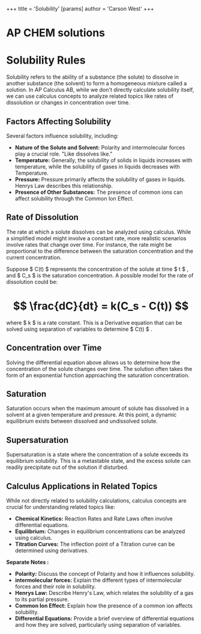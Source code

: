 +++
 title = 'Solubility'
[params]
	author = 'Carson West'
+++
# AP CHEM solutions
# Solubility Rules

Solubility refers to the ability of a substance (the solute) to dissolve in another substance (the solvent) to form a homogeneous mixture called a solution.  In AP Calculus AB, while we don't directly calculate solubility itself, we can use calculus concepts to analyze related topics like rates of dissolution or changes in concentration over time.

## Factors Affecting Solubility

Several factors influence solubility, including:

* **Nature of the Solute and Solvent:**  Polarity and intermolecular forces play a crucial role. "Like dissolves like."
* **Temperature:**  Generally, the solubility of solids in liquids increases with temperature, while the solubility of gases in liquids decreases with Temperature.
* **Pressure:**  Pressure primarily affects the solubility of gases in liquids.  Henrys Law describes this relationship.
* **Presence of Other Substances:**  The presence of common ions can affect solubility through the Common Ion Effect.


## Rate of Dissolution

The rate at which a solute dissolves can be analyzed using calculus. While a simplified model might involve a constant rate, more realistic scenarios involve rates that change over time.  For instance, the rate might be proportional to the difference between the saturation concentration and the current concentration.

Suppose  $ C(t) $  represents the concentration of the solute at time  $ t $ , and  $ C_s $  is the saturation concentration. A possible model for the rate of dissolution could be:

#  $$ \frac{dC}{dt} = k(C_s - C(t)) $$  
where  $ k $  is a rate constant.  This is a Derivative equation that can be solved using separation of variables to determine  $ C(t) $ .


## Concentration over Time

Solving the differential equation above allows us to determine how the concentration of the solute changes over time.  The solution often takes the form of an exponential function approaching the saturation concentration.

## Saturation

Saturation occurs when the maximum amount of solute has dissolved in a solvent at a given temperature and pressure. At this point, a dynamic equilibrium exists between dissolved and undissolved solute.


## Supersaturation

Supersaturation is a state where the concentration of a solute exceeds its equilibrium solubility. This is a metastable state, and the excess solute can readily precipitate out of the solution if disturbed.


## Calculus Applications in Related Topics

While not directly related to solubility calculations, calculus concepts are crucial for understanding related topics like:

* **Chemical Kinetics:**  Reaction Rates and Rate Laws often involve differential equations.
* **Equilibrium:**  Changes in equilibrium concentrations can be analyzed using calculus.
* **Titration Curves:**  The inflection point of a Titration curve can be determined using derivatives.


**Separate Notes :**

* **Polarity:**  Discuss the concept of Polarity and how it influences solubility.
* **intermolecular forces:** Explain the different types of intermolecular forces and their role in solubility.
* **Henrys Law:** Describe Henry's Law, which relates the solubility of a gas to its partial pressure.
* **Common Ion Effect:** Explain how the presence of a common ion affects solubility.
* **Differential Equations:**  Provide a brief overview of differential equations and how they are solved, particularly using separation of variables.
